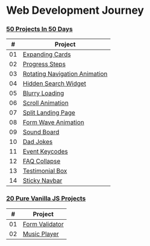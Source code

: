 # Web Development Journey

### [50 Projects In 50 Days](https://www.udemy.com/course/50-projects-50-days/)

|  #  | Project                                                                                                                                                                                          |
| :-: | ----------------------------------------------------------------------------------------------------------------------  |
| 01  | [Expanding Cards](https://github.com/ksbisht941/web-dev-journey/tree/main/expanding-cards)                              |
| 02  | [Progress Steps](https://github.com/ksbisht941/web-dev-journey/tree/main/progress-steps)                                |
| 03  | [Rotating Navigation Animation](https://github.com/ksbisht941/web-dev-journey/tree/main/rotating-navigation)            |
| 04  | [Hidden Search Widget](https://github.com/ksbisht941/web-dev-journey/tree/main/hidden-search-widget)                    |
| 05  | [Blurry Loading](https://github.com/ksbisht941/web-dev-journey/tree/main/blurry-loading)                                |
| 06  | [Scroll Animation](https://github.com/ksbisht941/web-dev-journey/tree/main/scroll-animation)                            |
| 07  | [Split Landing Page](https://github.com/ksbisht941/web-dev-journey/tree/main/split-landing-page)                        |
| 08  | [Form Wave Animation](https://github.com/ksbisht941/web-dev-journey/tree/main/form-wave-animation)                      |
| 09  | [Sound Board](https://github.com/ksbisht941/web-dev-journey/tree/main/sound-board)                                      |
| 10  | [Dad Jokes](https://github.com/ksbisht941/web-dev-journey/tree/main/dad-jokes)                                          |
| 11  | [Event Keycodes](https://github.com/ksbisht941/web-dev-journey/tree/main/event-keycodes)                                |
| 12  | [FAQ Collapse](https://github.com/ksbisht941/web-dev-journey/tree/main/faq-collapse)                                    |
| 13  | [Testimonial Box](https://github.com/ksbisht941/web-dev-journey/tree/main/testimonial-box)                              |
| 14  | [Sticky Navbar](https://github.com/ksbisht941/web-dev-journey/tree/main/sticky-navbar)                                  |

### [20 Pure Vanilla JS Projects](https://www.udemy.com/course/web-projects-with-vanilla-javascript/)

|  #  | Project                                                                                                                                                                                          |
| :-: | ----------------------------------------------------------------------------------------------------------------------  |
| 01  | [Form Validator](https://github.com/ksbisht941/web-dev-journey/tree/main/form-validator)                                |
| 02  | [Music Player](https://github.com/ksbisht941/web-dev-journey/tree/main/music-player)                                    |